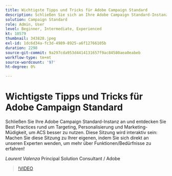 ```yaml
---
title: Wichtigste Tipps und Tricks für Adobe Campaign Standard
description: Schließen Sie sich an Ihre Adobe Campaign Standard-Instanz an und entdecken Sie Best Practices rund um Targeting, Personalisierung und Marketing-Müdigkeit, um A besser zu nutzen … (Beschreibungen sollten zwischen 60 und 160 Zeichen lang sein)
solution: Campaign Standard
role: Admin, User
level: Beginner, Intermediate, Experienced
kt: 10579
thumbnail: 343828.jpeg
exl-id: 1dc6d34a-fc3d-4989-8925-a6f12766105b
duration: 2298
source-git-commit: 9a297cda953d4414131657f9ac84580aea0eabeb
workflow-type: tm+mt
source-wordcount: '97'
ht-degree: 0%

---
```


# Wichtigste Tipps und Tricks für Adobe Campaign Standard

Schließen Sie Ihre Adobe Campaign Standard-Instanz an und entdecken Sie Best Practices rund um Targeting, Personalisierung und Marketing-Müdigkeit, um ACS besser zu nutzen. Diese Sitzung wird interaktiv sein: Machen Sie diese Sitzung zu Ihrer eigenen, indem Sie sich direkt an unseren Experten wenden, um mehr über Funktionen/Bedürfnisse zu erfahren!

*Laurent Valenza* Principal Solution Consultant / Adobe

>[!VIDEO](https://video.tv.adobe.com/v/343828/?quality=12&learn=on)
